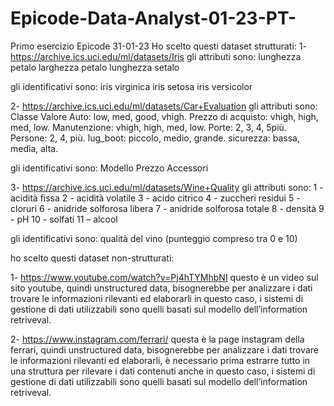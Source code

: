 # Epicode-Data-Analyst-01-23-PT-
Primo esercizio Epicode 31-01-23
Ho scelto questi dataset  strutturati:
1-	  https://archive.ics.uci.edu/ml/datasets/Iris
gli attributi sono:
lunghezza petalo
larghezza petalo
lunghezza setalo

gli identificativi sono:
iris virginica 
iris setosa
iris versicolor

2-	https://archive.ics.uci.edu/ml/datasets/Car+Evaluation 
gli attributi sono:
Classe Valore Auto: low, med, good, vhigh.
Prezzo di acquisto: vhigh, high, med, low.
Manutenzione: vhigh, high, med, low.
Porte: 2, 3, 4, 5più.
Persone: 2, 4, più.
lug_boot: piccolo, medio, grande.
sicurezza: bassa, media, alta.

gli identificativi sono:
Modello 
Prezzo
Accessori

3-	https://archive.ics.uci.edu/ml/datasets/Wine+Quality
gli attributi sono:
1 - acidità fissa
2 - acidità volatile
3 - acido citrico
4 - zuccheri residui
5 - cloruri
6 - anidride solforosa libera
7 - anidride solforosa totale
8 - densità
9 - pH
10 - solfati
11 – alcool

gli identificativi sono:
qualità del vino (punteggio compreso tra 0 e 10)

ho scelto questi dataset non-strutturati:

1-	https://www.youtube.com/watch?v=Pj4hTYMhbNI
questo è un video sul sito youtube, quindi unstructured data, bisognerebbe per analizzare i dati trovare le informazioni rilevanti ed elaborarli in questo caso, i sistemi di gestione di dati utilizzabili sono quelli basati sul modello dell’information retriveval.

2-	https://www.instagram.com/ferrari/
questa è la page instagram della ferrari, quindi unstructured data, bisognerebbe per analizzare i dati trovare le informazioni rilevanti ed elaborarli, è necessario prima estrarre tutto in una struttura per rilevare i dati contenuti anche in questo caso, i sistemi di gestione di dati utilizzabili sono quelli basati sul modello dell’information retriveval. 
